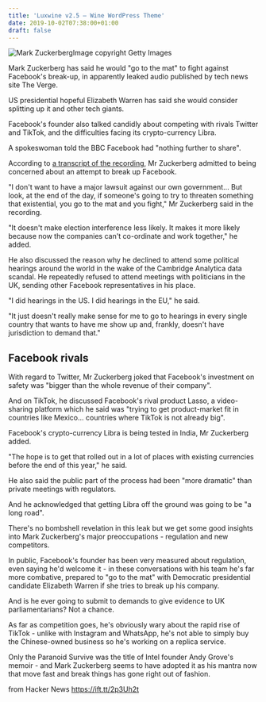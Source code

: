 ```yaml
---
title: 'Luxwine v2.5 – Wine WordPress Theme'
date: 2019-10-02T07:38:00+01:00
draft: false
---
```


![Mark Zuckerberg](https://ichef.bbci.co.uk/news/320/cpsprodpb/17B66/production/_106762179_whatsubject.jpg)Image copyright Getty Images

Mark Zuckerberg has said he would "go to the mat" to fight against Facebook's break-up, in apparently leaked audio published by tech news site The Verge.

US presidential hopeful Elizabeth Warren has said she would consider splitting up it and other tech giants.

Facebook's founder also talked candidly about competing with rivals Twitter and TikTok, and the difficulties facing its crypto-currency Libra.

A spokeswoman told the BBC Facebook had "nothing further to share".

According to [a transcript of the recording](https://www.theverge.com/2019/10/1/20892354/mark-zuckerberg-full-transcript-leaked-facebook-meetings), Mr Zuckerberg admitted to being concerned about an attempt to break up Facebook.

"I don't want to have a major lawsuit against our own government... But look, at the end of the day, if someone's going to try to threaten something that existential, you go to the mat and you fight," Mr Zuckerberg said in the recording.

"It doesn't make election interference less likely. It makes it more likely because now the companies can't co-ordinate and work together," he added.

He also discussed the reason why he declined to attend some political hearings around the world in the wake of the Cambridge Analytica data scandal. He repeatedly refused to attend meetings with politicians in the UK, sending other Facebook representatives in his place.

"I did hearings in the US. I did hearings in the EU," he said.

"It just doesn't really make sense for me to go to hearings in every single country that wants to have me show up and, frankly, doesn't have jurisdiction to demand that."

Facebook rivals
---------------

With regard to Twitter, Mr Zuckerberg joked that Facebook's investment on safety was "bigger than the whole revenue of their company".

And on TikTok, he discussed Facebook's rival product Lasso, a video-sharing platform which he said was "trying to get product-market fit in countries like Mexico... countries where TikTok is not already big".

Facebook's crypto-currency Libra is being tested in India, Mr Zuckerberg added.

"The hope is to get that rolled out in a lot of places with existing currencies before the end of this year," he said.

He also said the public part of the process had been "more dramatic" than private meetings with regulators.

And he acknowledged that getting Libra off the ground was going to be "a long road".

There's no bombshell revelation in this leak but we get some good insights into Mark Zuckerberg's major preoccupations - regulation and new competitors.

In public, Facebook's founder has been very measured about regulation, even saying he'd welcome it - in these conversations with his team he's far more combative, prepared to "go to the mat" with Democratic presidential candidate Elizabeth Warren if she tries to break up his company.

And is he ever going to submit to demands to give evidence to UK parliamentarians? Not a chance.

As far as competition goes, he's obviously wary about the rapid rise of TikTok - unlike with Instagram and WhatsApp, he's not able to simply buy the Chinese-owned business so he's working on a replica service.

Only the Paranoid Survive was the title of Intel founder Andy Grove's memoir - and Mark Zuckerberg seems to have adopted it as his mantra now that move fast and break things has gone right out of fashion.

  
  
from Hacker News https://ift.tt/2p3Uh2t